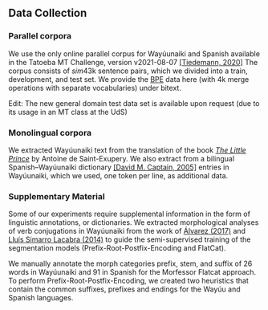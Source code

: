 ## Data Collection

### Parallel corpora
We use the only online parallel corpus for Wayúunaiki and Spanish available in the Tatoeba MT Challenge, version v2021-08-07
[[Tiedemann, 2020]](https://aclanthology.org/2020.wmt-1.139) The corpus consists of $sim$43k sentence pairs, which we divided
into a train, development, and test set. We provide the [BPE](https://github.com/rsennrich/subword-nmt) data here (with 4k merge operations with separate vocabularies) under bitext.

Edit: The new general domain test data set is available upon request (due to its usage in an MT class at the UdS)

### Monolingual corpora
We extracted Wayúunaiki text from the translation of the book [_The Little Prince_](https://www.academia.edu/37583043/P�rinsipechonkai) by Antoine de Saint-Exupery. We also extract from a bilingual Spanish–Wayúunaiki
dictionary [[David M. Captain, 2005]](https://www.academia.edu/9990081/DICCIONARIO_BÁSICO_ILUSTRADO_WAYUUNAIKI_ESPAÑOL_ESPAÑOL_WAYUUNAIKI) entries in Wayúunaiki, which we used, one token per line,
as additional data.

### Supplementary Material
Some of our experiments require supplemental information in the form of linguistic annotations, or dictionaries. We
extracted morphological analyses of verb conjugations in Wayúunaiki from the work of [Álvarez (2017)](https://www.academia.edu/37617681/Manual_de_la_lengua_wayuu) and [Lluís Simarro Lacabra (2014)](https://ieslluissimarro.org/castella/files/2014/02/An%C3%A1lisis-morfol%C3%B3gico-de-la-palabra.pdf) to guide the semi-supervised training of the segmentation models (Prefix-Root-Postfix-Encoding and FlatCat).

We manually annotate the morph categories prefix, stem, and suffix of 26 words in Wayúunaiki and 91 in Spanish for the Morfessor Flatcat approach. To
perform Prefix-Root-Postfix-Encoding, we created two heuristics that contain the common suffixes, prefixes and endings for the Wayúu and Spanish languages.
